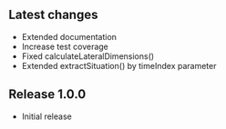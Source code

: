 ## Latest changes
* Extended documentation
* Increase test coverage
* Fixed calculateLateralDimensions()
* Extended extractSituation() by timeIndex parameter

## Release 1.0.0
* Initial release

